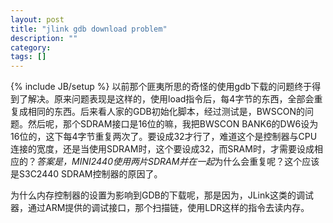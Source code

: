 ```yaml
---
layout: post
title: "jlink gdb download problem"
description: ""
category: 
tags: []
---
```

{% include JB/setup %}
以前那个匪夷所思的奇怪的使用gdb下载的问题终于得到了解决。原来问题表现是这样的，使用load指令后，每4字节的东西，全部会重复成相同的东西。后来看人家的GDB初始化脚本，经过测试是，BWSCON的问题。然后呢，那个SDRAM接口是16位的嘛，我把BWSCON BANK6的DW6设为16位的，这下每4字节重复两次了。要设成32才行了，难道这个是控制器与CPU连接的宽度，还是当使用SDRAM时，这个要设成32，而SRAM时，才需要设成相应的？*答案是，MINI2440使用两片SDRAM并在一起*为什么会重复呢？这个应该是S3C2440 SDRAM控制器的原因了。

为什么内存控制器的设置为影响到GDB的下载呢，那是因为，JLink这类的调试器，通过ARM提供的调试接口，那个扫描链，使用LDR这样的指令去读内存。

